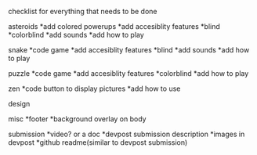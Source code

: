 checklist for everything that needs to be done

asteroids
	*add colored powerups
	*add accesiblity features
    	*blind
    	*colorblind
	*add sounds
	*add how to play

snake
	*code game
	*add accesiblity features
    	*blind
	*add sounds
	*add how to play

puzzle
	*code game
	*add accesiblity features
    	*colorblind
	*add how to play
  
zen
	*code button to display pictures
	*add how to use

design
	

misc
	*footer
	*background overlay on body

submission
	*video? or a doc
	*devpost submission description
	*images in devpost
	*github readme(similar to devpost submission)
